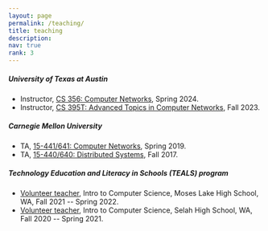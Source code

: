 ```yaml
---
layout: page
permalink: /teaching/
title: teaching
description: 
nav: true
rank: 3
---
```


##### University of Texas at Austin
* Instructor, <a href="https://utcs356.github.io/sp24/">CS 356: Computer Networks</a>, Spring 2024.
* Instructor, <a href="/teaching/cs395t/fa23">CS 395T: Advanced Topics in Computer Networks</a>, Fall 2023.

##### Carnegie Mellon University
* TA, <a href="https://computer-networks.github.io/sp19/">15-441/641: Computer Networks</a>, Spring 2019.
* TA, <a href="http://www.cs.cmu.edu/~15-440/">15-440/640: Distributed Systems</a>, Fall 2017.

##### Technology Education and Literacy in Schools (TEALS) program
* <a href="https://www.microsoft.com/en-us/teals">Volunteer teacher</a>,
  Intro to Computer Science, Moses Lake High School, WA,  Fall 2021 -- Spring 2022.
* <a href="https://www.microsoft.com/en-us/teals">Volunteer teacher</a>,
  Intro to Computer Science, Selah High School, WA,  Fall 2020 -- Spring 2021.


